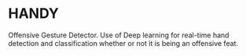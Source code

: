 # HANDY
Offensive Gesture Detector. Use of Deep learning for real-time hand detection and classification whether or not it is being an offensive feat.
